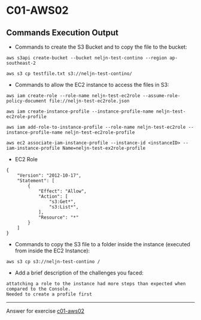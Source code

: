 # C01-AWS02

## Commands Execution Output

- Commands to create the S3 Bucket and to copy the file to the bucket:
```
aws s3api create-bucket --bucket neljn-test-contino --region ap-southeast-2

aws s3 cp testfile.txt s3://neljn-test-contino/
```

- Commands to allow the EC2 instance to access the files in S3:
```
aws iam create-role --role-name neljn-test-ec2role --assume-role-policy-document file://neljn-test-ec2role.json
```

```
aws iam create-instance-profile --instance-profile-name neljn-test-ec2role-profile

aws iam add-role-to-instance-profile --role-name neljn-test-ec2role --instance-profile-name neljn-test-ec2role-profile
```

```
aws ec2 associate-iam-instance-profile --instance-id <instanceID> --iam-instance-profile Name=neljn-test-ex2role-profile
```



- EC2 Role
```
{
    "Version": "2012-10-17",
    "Statement": [
        {
            "Effect": "Allow",
            "Action": [
                "s3:Get*",
                "s3:List*",
            ],
            "Resource": "*"
        }
    ]
}
```

- Commands to copy the S3 file to a folder inside the instance (executed from inside the EC2 Instance):
```
aws s3 cp s3://neljn-test-contino /
```

- Add a brief description of the challenges you faced:
```
attatching a role to the instance had more steps than expected when compared to the Console. 
Needed to create a profile first
```
 
***
Answer for exercise [c01-aws02](https://github.com/devopsacademyau/academy/blob/635775538e8ad7793b305f48064b09e23c626fb7/classes/01class/exercises/c01-aws02/README.md)